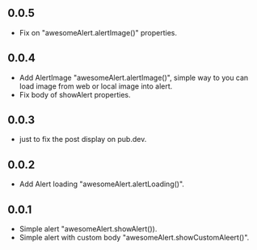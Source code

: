 ## 0.0.5

* Fix on "awesomeAlert.alertImage()" properties.

## 0.0.4

* Add AlertImage "awesomeAlert.alertImage()", simple way to you can load image from web or local
  image into alert.
* Fix body of showAlert properties.

## 0.0.3

* just to fix the post display on pub.dev.

## 0.0.2

* Add Alert loading "awesomeAlert.alertLoading()".

## 0.0.1

* Simple alert "awesomeAlert.showAlert()).
* Simple alert with custom body "awesomeAlert.showCustomAleert()".


